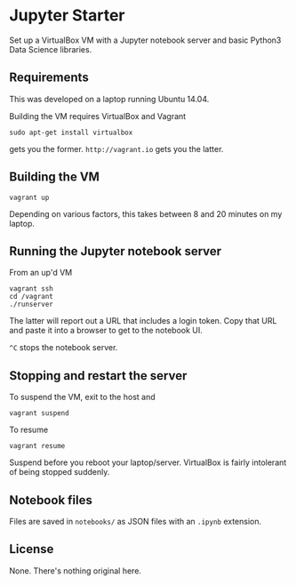 # Jupyter Starter

Set up a VirtualBox VM with a Jupyter notebook server and basic Python3 Data Science libraries.


## Requirements

This was developed on a laptop running Ubuntu 14.04.

Building the VM requires VirtualBox and Vagrant

    sudo apt-get install virtualbox

gets you the former. `http://vagrant.io` gets you the latter.

## Building the VM

    vagrant up

Depending on various factors, this takes between 8 and 20 minutes on my laptop.

## Running the Jupyter notebook server

From an up'd VM

    vagrant ssh
    cd /vagrant
    ./runserver

The latter will report out a URL that includes a login token. Copy that URL and paste it into a browser to get to the notebook UI.

`^C` stops the notebook server.

## Stopping and restart the server

To suspend the VM, exit to the host and

    vagrant suspend

To resume

    vagrant resume

Suspend before you reboot your laptop/server. VirtualBox is fairly intolerant of being stopped suddenly.

## Notebook files

Files are saved in `notebooks/` as JSON files with an `.ipynb` extension.

## License

None. There's nothing original here.

